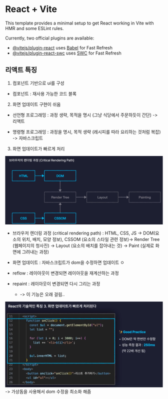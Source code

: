 # React + Vite

This template provides a minimal setup to get React working in Vite with HMR and some ESLint rules.

Currently, two official plugins are available:

- [@vitejs/plugin-react](https://github.com/vitejs/vite-plugin-react/blob/main/packages/plugin-react/README.md) uses [Babel](https://babeljs.io/) for Fast Refresh
- [@vitejs/plugin-react-swc](https://github.com/vitejs/vite-plugin-react-swc) uses [SWC](https://swc.rs/) for Fast Refresh

## 리액트 특징

1. 컴포넌트 기반으로 ui를 구성

- 컴포넌트 : 재사용 가능한 코드 블록

2. 화면 업데이트 구현이 쉬움

- 선언형 프로그래밍 : 과정 생략, 목적을 명시 (그냥 식당에서 주문하듯이 간단) -> 리액트

- 명령형 프로그래밍 : 과정을 명시, 목적 생략 (레시피를 따라 요리하는 것처럼 복잡) -> 자바스크립트

3. 화면 업데이트가 빠르게 처리

![img](./image/img1.png)

- 브라우저 렌더링 과정 (critical rendering path) : HTML, CSS, JS -> DOM(요소의 위치, 배치, 모양 정보), CSSOM (요소의 스타일 관련 정보)-> Render Tree (웹페이지의 청사진) -> Layout (요소의 배치를 잡아내는 것) -> Paint (실제로 화면에 그려내는 과정)

- 화면 업데이트 : 자바스크립트가 dom을 수정하면 업데이트 ㅇ

- reflow : 레이아웃이 변경되면 레이아웃을 재계산하는 과정
- repaint : 레이아웃이 변경되면 다시 그리는 과정
  - -> 이 기능은 오래 걸림..

![img](./image/img2.png)
-> 가상돔을 사용해서 dom 수정을 최소화 해줌

